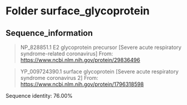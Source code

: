 # Folder surface_glycoprotein
## Sequence_information

>NP_828851.1 E2 glycoprotein precursor [Severe acute respiratory syndrome-related coronavirus]
From: https://www.ncbi.nlm.nih.gov/protein/29836496

>YP_009724390.1 surface glycoprotein [Severe acute respiratory syndrome coronavirus 2]
From: https://www.ncbi.nlm.nih.gov/protein/1796318598

Sequence identity: 76.00%
